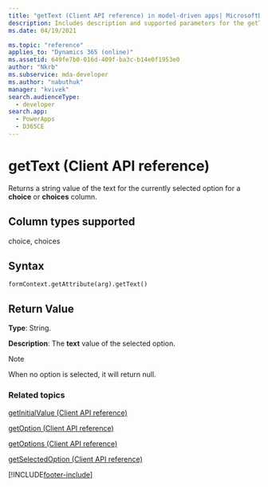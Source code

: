 ```yaml
---
title: "getText (Client API reference) in model-driven apps| MicrosoftDocs"
description: Includes description and supported parameters for the getText method.
ms.date: 04/19/2021

ms.topic: "reference"
applies_to: "Dynamics 365 (online)"
ms.assetid: 649fe7b0-016d-409f-ba3c-b14e0f1953e0
author: "Nkrb"
ms.subservice: mda-developer
ms.author: "nabuthuk"
manager: "kvivek"
search.audienceType: 
  - developer
search.app: 
  - PowerApps
  - D365CE
---
```

# getText (Client API reference)



Returns a string value of the text for the currently selected option for a **choice** or **choices** column. 

## Column types supported

choice, choices

## Syntax

`formContext.getAttribute(arg).getText()`

## Return Value

**Type**: String. 

**Description**: The **text** value of the selected option.

> [!NOTE]
> When no option is selected, it will return null.

### Related topics
[getInitialValue (Client API reference)](getInitialValue.md)

[getOption (Client API reference)](getOption.md)

[getOptions (Client API reference)](getOptions.md)

[getSelectedOption (Client API reference)](getSelectedOption.md) 




[!INCLUDE[footer-include](../../../../../includes/footer-banner.md)]